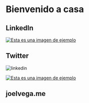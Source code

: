 # Bienvenido a casa
## LinkedIn
[![Esta es una imagen de ejemplo](http://pngimg.com/uploads/linkedIn/linkedIn_PNG2.png)](https://linkedin.com/in/joel-pablo)
## Twitter
<img src="http://pngimg.com/uploads/linkedIn/linkedIn_PNG2.png" alt="linkedin" widht="100"/>

[![Esta es una imagen de ejemplo](https://images.vexels.com/media/users/3/137419/isolated/preview/b1a3fab214230557053ed1c4bf17b46c-logotipo-del-icono-de-twitter-by-vexels.png)](https://twitter.com/joel5vega)

## joelvega.me

